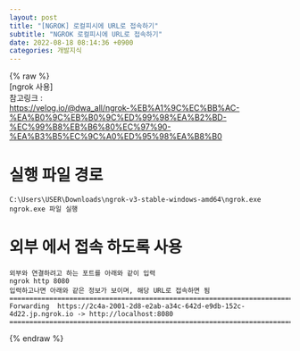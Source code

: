 ```yaml
---  
layout: post  
title: "[NGROK] 로컬피시에 URL로 접속하기"  
subtitle: "NGROK 로컬피시에 URL로 접속하기"  
date: 2022-08-18 08:14:36 +0900  
categories: 개발지식  
---  
```

{% raw %}  
[ngrok 사용]  
	참고링크 :   
		https://velog.io/@dwa_all/ngrok-%EB%A1%9C%EC%BB%AC-%EA%B0%9C%EB%B0%9C%ED%99%98%EA%B2%BD-%EC%99%B8%EB%B6%80%EC%97%90-%EA%B3%B5%EC%9C%A0%ED%95%98%EA%B8%B0  
  
  
  
# 실행 파일 경로   
	C:\Users\USER\Downloads\ngrok-v3-stable-windows-amd64\ngrok.exe  
	ngrok.exe 파일 실행  
  
  
  
# 외부 에서 접속 하도록 사용  
  
  
	외부와 연결하려고 하는 포트를 아래와 같이 입력  
	ngrok http 8080  
	입력하고나면 아래와 같은 정보가 보이며, 해당 URL로 접속하면 됨  
	=================================================================================================================  
	Forwarding  https://2c4a-2001-2d8-e2ab-a34c-642d-e9db-152c-4d22.jp.ngrok.io -> http://localhost:8080   
	=================================================================================================================  
{% endraw %}